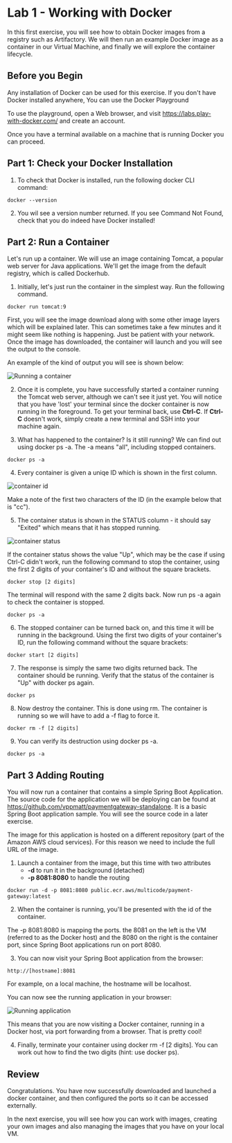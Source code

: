 # Lab 1 - Working with Docker
In this first exercise, you will see how to obtain Docker images from a registry such as Artifactory. We will then run an example Docker image as a container in our Virtual Machine, and finally we will explore the container lifecycle.

## Before you Begin
Any installation of Docker can be used for this exercise. If you don't have Docker installed anywhere, You can use the Docker Playground

To use the playground, open a Web browser, and visit https://labs.play-with-docker.com/ and create an account. 

Once you have a terminal available on a machine that is running Docker you can proceed.

## Part 1: Check your Docker Installation

1. To check that Docker is installed, run the following docker CLI command:

```docker --version ```

2. You wil see a version number returned. If you see Command Not Found, check that you do indeed have Docker installed!
   
## Part 2: Run a Container

Let's run up a container. We will use an image containing Tomcat, a popular web server for Java applications. We'll get the image from the default registry, which is called Dockerhub.

1. Initially, let's just run the container in the simplest way. Run the following command.

 ```docker run tomcat:9 ```

First, you will see the image download along with some other image layers which will be explained later. This can sometimes take a few minutes and it might seem like nothing is happening. Just be patient with your network. Once the image has downloaded, the container will launch and you will see the output to the console.

An example of the kind of output you will see is shown below:

![Running a container](img/docker-run.png)

2. Once it is complete, you have successfully started a container running the Tomcat web server, although we can't see it just yet. You will notice that you have 'lost' your terminal since the docker container is now running in the foreground. To get your terminal back, use **Ctrl-C**. If **Ctrl-C** doesn't work, simply create a new terminal and SSH into your machine again.
    
3. What has happened to the container? Is it still running? We can find out using docker ps -a. The -a means "all", including stopped containers.

```docker ps -a```

4. Every container is given a uniqe ID which is shown in the first column. 

![container id](img/docker-container-id.png)

Make a note of the first two characters of the ID (in the example below that is "cc").

5. The container status is shown in the STATUS column - it should say "Exited" which means that it has stopped running.

![container status](img/docker-container-status-exited.png)

If the container status shows the value "Up", which may be the case if using Ctrl-C didn't work, run the following command to stop the container, using the first 2 digits of your container's ID and without the square brackets.

```docker stop [2 digits]```

The terminal will respond with the same 2 digits back. Now run ps -a again to check the container is stopped.

```docker ps -a```

6. The stopped container can be turned back on, and this time it will be running in the background. Using the first two digits of your container's ID, run the following command without the square brackets:

```docker start [2 digits]```

7. The response is simply the same two digits returned back. The container should be running. Verify that the status of the container is "Up" with docker ps again.

```docker ps```

8. Now destroy the container. This is done using rm. The container is running so we will have to add a -f flag to force it.

```docker rm -f [2 digits]```

9. You can verify its destruction using docker ps -a.

```docker ps -a```

## Part 3 Adding Routing

You will now run a container that contains a simple Spring Boot Application. The source code for the application we will be deploying can be found at <https://github.com/vppmatt/paymentgateway-standalone>. It is a basic Spring Boot application sample. You will see the source code in a later exercise.

The image for this application is hosted on a different repository (part of the Amazon AWS cloud services). For this reason we need to include the full URL of the image.

1. Launch a container from the image, but this time with two attributes
   - **-d** to run it in the background (detached)
   - **-p 8081:8080** to handle the routing

 ```docker run -d -p 8081:8080 public.ecr.aws/multicode/payment-gateway:latest ```

 2. When the container is running, you'll be presented with the id of the container. 

The -p 8081:8080 is mapping the ports. the 8081 on the left is the VM (referred to as the Docker host) and the 8080 on the right is the container port, since Spring Boot applications run on port 8080.

3. You can now visit your Spring Boot application from the browser:

```http://[hostname]:8081```

For example, on a local machine, the hostname will be localhost.

You can now see the running application in your browser:

![Running application](img/payments-webpage.png)

This means that you are now visiting a Docker container, running in a Docker host, via port forwarding from a browser. That is pretty cool!

4. Finally, terminate your container using docker rm -f [2 digits]. You can work out how to find the two digits (hint: use docker ps).


## Review
Congratulations. You have now successfully  downloaded and launched a docker container, and then configured the ports so it can be accessed externally.

In the next exercise, you will see how you can work with images, creating your own images and also managing the images that you have on your local VM.

